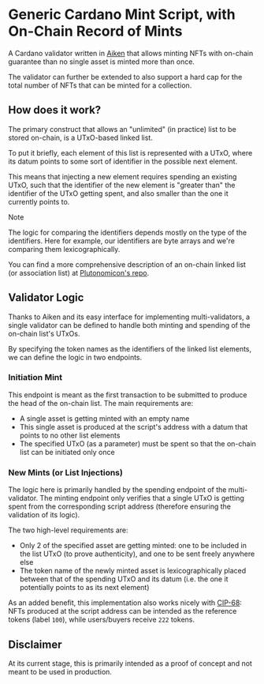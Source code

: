 # Generic Cardano Mint Script, with On-Chain Record of Mints

A Cardano validator written in [Aiken](https://aiken-lang.org) that allows
minting NFTs with on-chain guarantee than no single asset is minted more than
once.

The validator can further be extended to also support a hard cap for the total
number of NFTs that can be minted for a collection.


## How does it work?

The primary construct that allows an "unlimited" (in practice) list to be
stored on-chain, is a UTxO-based linked list.

To put it briefly, each element of this list is represented with a UTxO, where
its datum points to some sort of identifier in the possible next element.

This means that injecting a new element requires spending an existing UTxO,
such that the identifier of the new element is "greater than" the identifier of
the UTxO getting spent, and also smaller than the one it currently points to.

> [!NOTE]
> The logic for comparing the identifiers depends mostly on the type of the
> identifiers. Here for example, our identifiers are byte arrays and we're
> comparing them lexicographically.

You can find a more comprehensive description of an on-chain linked list (or
association list) at [Plutonomicon's repo](https://github.com/Plutonomicon/plutonomicon/blob/94d615c68eae8efd4c89098a83d9e236ae9171a9/assoc.md).


## Validator Logic

Thanks to Aiken and its easy interface for implementing multi-validators, a
single validator can be defined to handle both minting and spending of the
on-chain list's UTxOs.

By specifying the token names as the identifiers of the linked list elements,
we can define the logic in two endpoints.

### Initiation Mint

This endpoint is meant as the first transaction to be submitted to produce the
head of the on-chain list. The main requirements are:
- A single asset is getting minted with an empty name
- This single asset is produced at the script's address with a datum that
  points to no other list elements
- The specified UTxO (as a parameter) must be spent so that the on-chain list
  can be initiated only once


### New Mints (or List Injections)

The logic here is primarily handled by the spending endpoint of the
multi-validator. The minting endpoint only verifies that a single UTxO is
getting spent from the corresponding script address (therefore ensuring the
validation of its logic).

The two high-level requirements are:
- Only 2 of the specified asset are getting minted: one to be included in the
  list UTxO (to prove authenticity), and one to be sent freely anywhere else
- The token name of the newly minted asset is lexicographically placed between
  that of the spending UTxO and its datum (i.e. the one it potentially points
  to as its next element)

As an added benefit, this implementation also works nicely with [CIP-68](https://github.com/cardano-foundation/CIPs/tree/7687f28447359cd2bdbc945b6acf651906e1583b/CIP-0068): NFTs
produced at the script address can be intended as the reference tokens
(label `100`), while users/buyers receive `222` tokens.


## Disclaimer

At its current stage, this is primarily intended as a proof of concept and not
meant to be used in production.
